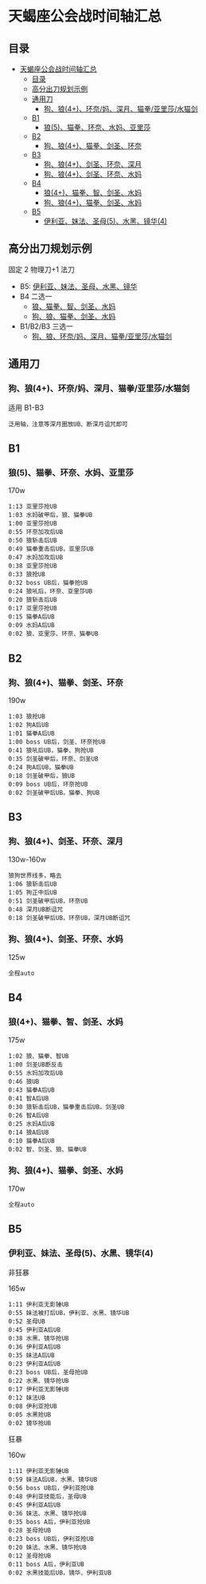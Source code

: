 # 天蝎座公会战时间轴汇总

## 目录

- [天蝎座公会战时间轴汇总](#天蝎座公会战时间轴汇总)
  - [目录](#目录)
  - [高分出刀规划示例](#高分出刀规划示例)
  - [通用刀](#通用刀)
    - [狗、狼(4+)、环奈/妈、深月、猫拳/亚里莎/水猫剑](#狗狼4环奈妈深月猫拳亚里莎水猫剑)
  - [B1](#b1)
    - [狼(5)、猫拳、环奈、水妈、亚里莎](#狼5猫拳环奈水妈亚里莎)
  - [B2](#b2)
    - [狗、狼(4+)、猫拳、剑圣、环奈](#狗狼4猫拳剑圣环奈)
  - [B3](#b3)
    - [狗、狼(4+)、剑圣、环奈、深月](#狗狼4剑圣环奈深月)
    - [狗、狼(4+)、剑圣、环奈、水妈](#狗狼4剑圣环奈水妈)
  - [B4](#b4)
    - [狼(4+)、猫拳、智、剑圣、水妈](#狼4猫拳智剑圣水妈)
    - [狗、狼(4+)、猫拳、剑圣、水妈](#狗狼4猫拳剑圣水妈)
  - [B5](#b5)
    - [伊利亚、妹法、圣母(5)、水黑、镜华(4)](#伊利亚妹法圣母5水黑镜华4)

## 高分出刀规划示例

固定 2 物理刀+1 法刀

- B5: [伊利亚、妹法、圣母、水黑、镜华](#伊利亚妹法圣母5水黑镜华4)
- B4 二选一
  - [狼、猫拳、智、剑圣、水妈](#狼4猫拳智剑圣水妈)
  - [狗、狼、猫拳、剑圣、水妈](#狗狼4猫拳剑圣水妈)
- B1/B2/B3 三选一
  - [狗、狼、环奈/妈、深月、猫拳/亚里莎/水猫剑](#狗狼4环奈妈深月猫拳亚里莎水猫剑)

## 通用刀

### 狗、狼(4+)、环奈/妈、深月、猫拳/亚里莎/水猫剑

适用 B1-B3

```
泛用轴，注意等深月圈放UB、断深月诅咒即可
```

## B1

### 狼(5)、猫拳、环奈、水妈、亚里莎

170w

```
1:13 亚里莎抢UB
1:03 水妈破甲后，狼、猫拳UB
1:00 亚里莎抢UB
0:55 环奈加攻后UB
0:50 狼斩击后UB
0:49 猫拳重击后UB，亚里莎UB
0:47 水妈加攻后UB
0:38 亚里莎抢UB
0:33 狼抢UB
0:32 boss UB后，猫拳抢UB
0:24 狼吼后，环奈、亚里莎UB
0:20 狼斩击后UB
0:17 亚里莎抢UB
0:15 猫拳A后UB
0:09 水妈A后UB
0:02 狼、亚里莎、环奈、猫拳UB
```

## B2

### 狗、狼(4+)、猫拳、剑圣、环奈

190w

```
1:03 狼抢UB
1:02 狗A后UB
1:01 猫拳A后UB
1:00 boss UB后，剑圣、环奈抢UB
0:41 狼吼后UB，猫拳、狗抢UB
0:35 剑圣破甲后，环奈、剑圣UB
0:24 狗A后UB，猫拳UB
0:18 剑圣破甲后，狼UB
0:09 boss UB后，环奈抢UB
0:02 剑圣破甲后UB，猫拳、狗UB
```

## B3

### 狗、狼(4+)、剑圣、环奈、深月

130w-160w

```
狼狗世界线多，略去
1:06 狼斩击后UB
1:05 狗正中后UB
0:51 剑圣破甲后UB，环奈UB
0:48 深月UB断诅咒
0:18 剑圣破甲后UB，环奈UB，深月UB断诅咒
```

### 狗、狼(4+)、剑圣、环奈、水妈

125w

```
全程auto
```

## B4

### 狼(4+)、猫拳、智、剑圣、水妈

175w

```
1:02 狼、猫拳、智UB
1:00 剑圣UB断反击
0:55 水妈加攻后UB
0:46 狼UB
0:43 猫拳A后UB
0:41 智A后UB
0:30 狼斩击后UB，猫拳重击后UB，剑圣UB
0:26 智A后UB
0:25 水妈A后UB
0:14 狼A后UB
0:10 猫拳A后UB
0:02 智、剑圣、狼、猫拳UB
```

### 狗、狼(4+)、猫拳、剑圣、水妈

170w

```
全程auto
```

## B5

### 伊利亚、妹法、圣母(5)、水黑、镜华(4)

非狂暴

165w

```
1:11 伊利亚无影锤UB
0:55 妹法被打后UB，伊利亚、水黑、镜华UB
0:52 圣母UB
0:45 伊利亚A后UB
0:38 水黑、镜华抢UB
0:36 伊利亚A后UB
0:35 妹法A后UB
0:23 伊利亚A后UB
0:23 boss UB后，圣母抢UB
0:22 水黑、镜华抢UB
0:17 伊利亚无影锤UB
0:12 妹法UB
0:08 伊利亚抢UB
0:05 水黑抢UB
0:02 镜华抢UB
```

狂暴

160w

```
1:11 伊利亚无影锤UB
0:59 妹法A后UB，水黑、镜华UB
0:56 boss UB后，伊利亚抢UB
0:48 伊利亚技能后，圣母UB
0:45 伊利亚A后UB
0:36 妹法、水黑、镜华抢UB
0:35 boss A后，伊利亚抢UB
0:28 圣母抢UB
0:23 boss UB后，伊利亚抢UB
0:20 妹法、水黑、镜华抢UB
0:12 圣母抢UB
0:11 boss A后，伊利亚UB
0:02 水黑技能后UB，镜华、伊利亚UB
```
